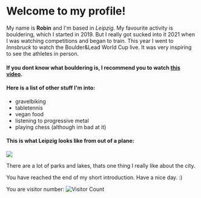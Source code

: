 # Welcome to my profile!

My name is **Robin** and I'm based in *Leipzig*. 
My favourite activity is bouldering, which I started in 2019. But I really got sucked into it 2021 when I was watching competitions and began to train. This year I went to *Innsbruck* to watch the Boulder&Lead World Cup live. It was very inspiring to see the athletes in person.

#### If you dont know what bouldering is, I recommend you to watch [this video](https://www.youtube.com/watch?v=u8F11DGPggs). ####

#### Here is a list of other stuff I'm into: ####
- gravelbiking
- tabletennis
- vegan food
- listening to progressive metal
- playing chess (although im bad at it)

#### This is what Leipzig looks like from out of a plane: ####
<img src="https://i.prcdn.co/img?regionKey=OKg3F1pcluwZ2BGDU3P2ig%3d%3d" />

There are a lot of parks and lakes, thats one thing I really like about the city.

You have reached the end of my short introduction. Have a nice day. :)

You are visitor number:
![Visitor Count](https://profile-counter.glitch.me/{RobinWitt}/count.svg)
